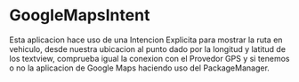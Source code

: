 # GoogleMapsIntent
Esta aplicacion hace uso de una Intencion Explicita para mostrar la ruta en vehiculo, desde nuestra ubicacion al punto dado por la longitud y latitud de los textview, comprueba igual la conexion con el Provedor GPS y si tenemos o no la aplicacion de Google Maps haciendo uso del PackageManager.
